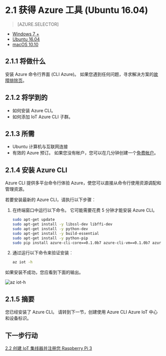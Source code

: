 <properties
 pageTitle="获取 Azure 工具 (Ubuntu 16.04) |Microsoft Azure"
 description="在 Ubuntu 上安装 Python 和 Azure 命令行界面 (CLI Azure)。"
 services="iot-hub"
 documentationCenter=""
 authors="shizn"
 manager="timlt"
 tags=""
 keywords=""/>

<tags
 ms.service="iot-hub"
 ms.devlang="multiple"
 ms.topic="article"
 ms.tgt_pltfrm="na"
 ms.workload="na"
 ms.date="10/21/2016"
 ms.author="xshi"/>

# <a name="21-get-azure-tools-ubuntu-1604"></a>2.1 获得 Azure 工具 (Ubuntu 16.04)

> [AZURE.SELECTOR]
- [Windows 7 +](iot-hub-raspberry-pi-kit-node-lesson2-get-azure-tools-win32.md)
- [Ubuntu 16.04](iot-hub-raspberry-pi-kit-node-lesson2-get-azure-tools-ubuntu.md)
- [macOS 10.10](iot-hub-raspberry-pi-kit-node-lesson2-get-azure-tools-mac.md)

## <a name="211-what-you-will-do"></a>2.1.1 将做什么

安装 Azure 命令行界面 (CLI Azure)。 如果您遇到任何问题，寻求解决方案的[故障排除页](iot-hub-raspberry-pi-kit-node-troubleshooting.md)。

## <a name="212-what-you-will-learn"></a>2.1.2 将学到的

- 如何安装 Azure CLI。
- 如何添加 IoT Azure CLI 子群。

## <a name="213-what-you-need"></a>2.1.3 所需

- Ubuntu 计算机与互联网连接
- 有效的 Azure 预订。 如果您没有帐户，您可以在几分钟创建一个[免费帐户](https://azure.microsoft.com/free/)。

## <a name="214-install-the-azure-cli"></a>2.1.4 安装 Azure CLI

Azure CLI 提供多平台命令行体验 Azure，使您可以直接从命令行使用资源调配和管理资源。 

若要安装最新的 Azure CLI，请执行以下步骤︰

1. 在终端窗口中运行以下命令。 它可能需要花费 5 分钟才能安装 Azure CLI。

    ```bash
    sudo apt-get update
    sudo apt-get install -y libssl-dev libffi-dev
    sudo apt-get install -y python-dev
    sudo apt-get install -y build-essential
    sudo apt-get install -y python-pip
    sudo pip install azure-cli-core==0.1.0b7 azure-cli-vm==0.1.0b7 azure-cli-storage==0.1.0b7 azure-cli-role==0.1.0b7 azure-cli-resource==0.1.0b7 azure-cli-profile==0.1.0b7 azure-cli-network==0.1.0b7 azure-cli-iot==0.1.0b7 azure-cli-feedback==0.1.0b7 azure-cli-configure==0.1.0b7 azure-cli-component==0.1.0b7 azure-cli==0.1.0b7
    ```

2. 通过运行以下命令来验证安装︰

    ```bash
    az iot -h
    ```

如果安装不成功，您应看到下面的输出。

![az iot-h](media/iot-hub-raspberry-pi-lessons/lesson2/az_iot_help_ubuntu.png)

## <a name="215-summary"></a>2.1.5 摘要

您已经安装了 Azure CLI。 请转到下一节，创建使用 Azure CLI Azure IoT 中心和设备标识。

## <a name="next-steps"></a>下一步行动

[2.2 创建 IoT 集线器并注册您 Raspberry Pi 3](iot-hub-raspberry-pi-kit-node-lesson2-prepare-azure-iot-hub.md)
